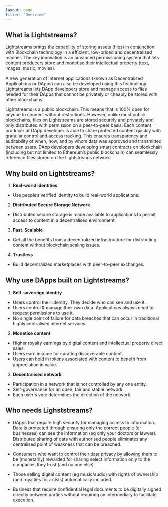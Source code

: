 ```yaml
---
layout: page
title:  "Overview"
---
```


## What is Lightstreams?

Lightstreams brings the capability of storing assets (files) in conjunction with Blockchain technology in a efficient, low-priced and decentralized manner. The key innovation is an advanced permissioning system that lets content producers store and monetise their intellectual property (text, images, music, movies).

A new generation of internet applications (known as Decentralised Applications or DApps) can also be developed using this technology.
Lightstreams lets DApp developers store and manage access to files needed for their DApps that cannot be privately or cheaply be stored with other blockchains.

Lightstreams is a public blockchain. This means that is 100% open for anyone to connect without restrictions. However, unlike most public blockchains, files on Lightstreams are stored securely and privately and only distributed with permission on a peer-to-peer basis. Each content producer or DApp developer is able to share protected content quickly with granular control and access tracking. This ensures transparency and auditability of when, how, and by whom data was approved and transmitted between users.  DApp developers developing smart contracts on blockchain (including but not limited to Ethereum’s public blockchain) can seamlessly reference files stored on the Lightstreams network.

## Why build on Lightstreams?

1. __Real-world identities__
- Use people’s verified identity to build real-world applications.
2. __Distributed Secure Storage Network__ 
- Distributed secure storage is made available to applications to permit access to content in a decentralised environment. 
3. __Fast. Scalable__
- Get all the benefits from a decentralized infrastructure for distributing content without blockchain scaling issues.
4. __Trustless__
- Build decentralized marketplaces with peer-to-peer exchanges. 

## Why use DApps built on Lightstreams?

1. __Self-sovereign identity__
- Users control their identity. They decide who can see and use it. 
- Users control & manage their own data. Applications always need to request permissions to use it.
- No single point of failure for data breaches that can occur in traditional highly centralised internet services.

2. __Monetise content__
- Higher royalty earnings by digital content and intellectual property direct sales.
- Users earn income for curating discoverable content.
- Users can hold in tokens associated with content to benefit from appreciation in value.

3. __Decentralised network__
- Participation in a network that is not controlled by any one entity.
- Self-governance for an open, fair and stable network
- Each user's vote determines the direction of the network.

## Who needs Lighststreams?

- DApps that require high security for managing access to information. Data is protected through ensuring only the correct people (or businesses) can see the information (eg only your doctors or lawyer). Distributed sharing of data with authorised people eliminates any centralised point of weakness that can be breached.

- Consumers who want to control their data privacy by allowing them to be (monetarily) rewarded for sharing select information only to the companies they trust (and no one else)

- Those selling digital content (eg music/audio) with rights of ownership (and royalties for artists) automatically included.

- Business that require confidential legal documents to be digitally signed directly between parties without requiring an intermediary to facilitate execution.


